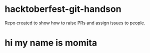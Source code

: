 # hacktoberfest-git-handson
Repo  created to show how to raise PRs and assign issues to people.
# hi my name is momita